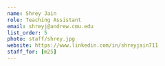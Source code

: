 ```yaml
---
name: Shrey Jain
role: Teaching Assistant
email: shreyj@andrew.cmu.edu
list_order: 5
photo: staff/shrey.jpg
website: https://www.linkedin.com/in/shreyjain711
staff_for: [m25]
---
```

